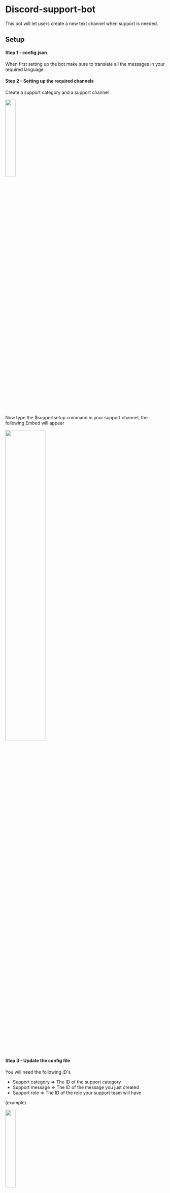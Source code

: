 # Discord-support-bot
This bot will let users create a new text channel when support is needed.

<h2> Setup </h2>
<h4> Step 1 - config.json </h4>
<p> When first setting up the bot make sure to translate all the messages in your required language </p>
<p> </p>

<h4> Step 2 - Setting up the required channels </h4>
<p> Create a support category and a support channel</p>
<img src="https://i.imgur.com/96qo4g1.png" width="25%" height="25%">

<p> Now type the $supportsetup command in your support channel, the following Embed will appear</p>
<img src="https://i.imgur.com/nGMAQ5E.png" width="50%" height="50%">

<h4> Step 3 - Update the config file </h4>
<p>You will need the following ID's
<ul>
  <li> Support category => The ID of the support category </li>
  <li> Support message => The ID of the message you just created </li>
  <li> Support role => The ID of the role your support team will have </li>
</ul> </p>
<p>(example)</p>
<img src="https://i.imgur.com/NWNDlH4.png" width="25%" height="25%">

<h4> Step 4 - Enjoy </h4>
<p> Restart the bot to use the updated config file and enjoy!</h4>

Based on the <a href="https://github.com/ansonfoong/Discord-Ticket-Bot">Discord Ticket Bot</a> by AnsonFoong
